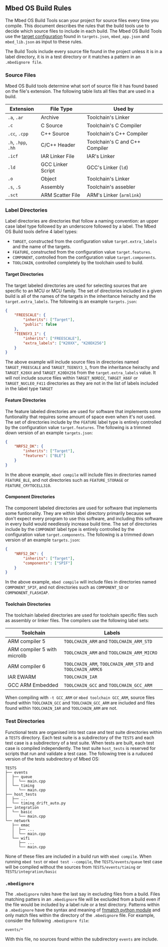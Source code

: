 ## Mbed OS Build Rules

The Mbed OS Build Tools scan your project for source files every time you compile. This document describes the rules that the build tools use to decide which source files to include in each build. The Mbed OS Build Tools use the [target configuration](mbed_targets.md) found in `targets.json`, `mbed_app.json` and `mbed_lib.json` as input to these rules.

The Build Tools include every source file found in the project unless it is in a label directory, it is in a test directory or it matches a pattern in an `.mbedignore file`.

### Source Files

Mbed OS Build tools determine what sort of source file it has found based on the file's extension. The following table lists all files that are used in a build.

| Extension           | File Type         | Used by                        |
|---------------------|-------------------|--------------------------------|
| `.a`, `.ar`         | Archive           | Toolchain's Linker             |
| `.c`                | C Source          | Toolchain's C Compiler         |
| `.cc`, `.cpp`       | C++ Source        | Toolchain's C++ Compiler       |
| `.h`, `.hpp`, `.hh` | C/C++ Header      | Toolchain's C and C++ Compiler |
| `.icf`              | IAR Linker File   | IAR's Linker                   |
| `.ld`               | GCC Linker Script | GCC's Linker (`ld`)            |
| `.o`                | Object            | Toolchain's Linker             |
| `.s`, `.S`          | Assembly          | Toolchain's assebler           |
| `.sct`              | ARM Scatter File  | ARM's Linker (`armlink`)       |


### Label Directories

Label directories are directories that follow a naming convention: an upper case label type followed by an underscore followed by a label. The Mbed OS Build tools define 4 label types:

 * `TARGET`, constructed from the configuration value `target.extra_labels` and the name of the targets.
 * `FEATURE`, constructed from the configuration value `target.features`.
 * `COMPONENT`, controlled from the configuration value `target.components`.
 * `TOOLCHAIN`, controlled completely by the toolchain used to build.


#### Target Directories

The target labeled directories are used for selecting sources that are specific to an MCU or MCU family. The set of directories included in a given build is all of the names of the targets in the inheritance heirachy and the `target.extra_labels`. The following is an example `targets.json`:

```json
{
    "FREESCALE": {
        "inherits": ["Target"],
        "public": false
    },
    "TEENSY3_1": {
        "inherits": ["FREESCALE"],
        "extra_labels": ["K20XX", "K20DX256"]
    }
}
```

The above example will include source files in directories named `TARGET_FREESCALE` and `TARGET_TEENSY3_1`, from the inheritance heirachy and `TARGET_K20XX` and `TARGET_K20DX256` from the `target.extra_labels` value. It will not include source files within `TARGET_NORDIC`, `TARGET_K66F` or `TARGET_NUCLEO_F411` directories as they are not in the list of labels included in the label type `TARGET`

#### Feature Directories

The feature labeled directories are used for software that implements some funtionality that requires some amount of space even when it's not used. The set of directories include by the `FEATURE` label type is entirely controlled by the configuration value `target.features`. The following is a trimmed down version of an example `targets.json`:

```json
{
    "NRF52_DK": {
        "inherits": ["Target"],
        "features": ["BLE"]
    }
}
```

In the above example, `mbed compile` will include files in directories named `FEATURE_BLE`, and not directories such as `FEATURE_STORAGE` or `FEATURE_CRYTOCELL310`.

#### Component Directories

The component labeled directories are used for software that implements some funtionality. They are within label directory primarily because we don't expect every program to use this software, and including this software in every build would needlessly increase build time.  The set of directories include by the `COMPONENT` label type is entirely controlled by the configuration value `target.components`. The following is a trimmed down version of an example `targets.json`:

```json
{
    "NRF52_DK": {
        "inherits": ["Target"],
        "components": ["SPIF"]
    }
}
```

In the above example, `mbed compile` will include files in directories named `COMPONENT_SPIF`, and not directories such as `COMPONENT_SD` or `COMPNONENT_FLASHIAP`.

#### Toolchain Directories

The toolchain labeled directories are used for toolchain specific files such as assembly or linker files. The compilers use the following label sets:

| Toolchain                    | Labels                                                     |
|------------------------------|------------------------------------------------------------|
| ARM compiler 5               | `TOOLCHAIN_ARM` and `TOOLCHAIN_ARM_STD`                    |
| ARM compiler 5 with microlib | `TOOLCHAIN_ARM` and `TOOLCHAIN_ARM_MICRO`                  |
| ARM compiler 6               | `TOOLCHAIN_ARM`, `TOOLCHAIN_ARM_STD` and `TOOLCHAIN_ARMC6` |
| IAR EWARM                    | `TOOLCHAIN_IAR`                                            |
| GCC ARM Embedded             | `TOOLCHAIN_GCC` and `TOOLCHAIN_GCC_ARM`                    |

When compiling with `-t GCC_ARM` or `mbed toolchain GCC_ARM`, source files found within `TOOLCHAIN_GCC` and `TOOLCHAIN_GCC_ARM` are included and files found within `TOOLCHAIN_IAR` and `TOOLCHAIN_ARM` are not.

### Test Directories

Functional tests are organised into test case and test suite directories within a `TESTS` directory. Each test suite is a subdirectory of the `TESTS` and each test case is a subdirectory of a test suite. When tests are built, each test case is compiled independently. The test suite `host_tests` is reserved for scripts that run and validate a test case. The following tree is a ruduced version of the tests subdirectory of Mbed OS:

```
TESTS
├── events
│  ├── queue
│  │  └── main.cpp
│  └── timing
│     └── main.cpp
├── host_tests
│  ├── ...
│  └── timing_drift_auto.py
├── integration
│  └── basic
│     └── main.cpp
└── network
   ├── emac
   │  ├── ...
   │  └── main.cpp
   └── wifi
      ├── ...
      └── main.cpp
```

None of these files are included in a build run with `mbed compile`. When running `mbed test` or `mbed test --compile`, the `TESTS/events/queue` test case will be compiled without the sources from `TESTS/events/timing` or `TESTS/integration/basic`

### `.mbedignore`

The `.mbedignore` rules have the last say in excluding files from a build. Files matching patters in an `.mbedignore` file will be excluded from a build even if the file would be included by a label rule or a test directory. Patterns within a `.mbedignore` have the syntax and meaning of [fnmatch python module](https://docs.python.org/3/library/fnmatch.html) and only match files within the directory of the `.mbedignore` file. For example, consider the following `.mbedignore file`:

```
events/*
```

With this file, no sources found within the subdirectory `events` are include.

